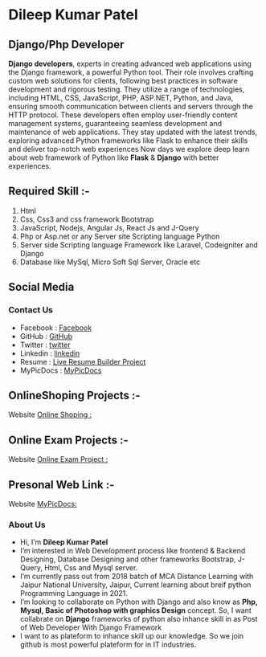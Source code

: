 # Dileep Kumar Patel
## Django/Php Developer
**Django developers**, experts in creating advanced web applications using the Django framework, a powerful Python tool. Their role involves crafting custom web solutions for clients, following best practices in software development and rigorous testing. They utilize a range of technologies, including HTML, CSS, JavaScript, PHP, ASP.NET, Python, and Java, ensuring smooth communication between clients and servers through the HTTP protocol.
These developers often employ user-friendly content management systems, guaranteeing seamless development and maintenance of web applications. They stay updated with the latest trends, exploring advanced Python frameworks like Flask to enhance their skills and deliver top-notch web experiences Now days we explore deep learn about web framework of Python like **Flask** & **Django** with better experiences. 
## Required Skill :- 
1. Html 
2. Css, Css3 and css framework Bootstrap
3. JavaScript, Nodejs, Angular Js, React Js and J-Query
4. Php or Asp.net or any Server site Scripting language Python
5. Server side Scripting language Framework like Laravel, Codeigniter and Django
6. Database like MySql, Micro Soft Sql Server, Oracle etc
## Social Media
### Contact Us
- Facebook :  [Facebook](https://www.facebook.com/Dileepkumarpatel.94214)
- GitHub :  [GitHub](https://github.com/DileepKumarPatelPalamu)
- Twitter : [twitter](https://twitter.com/pateldileep51)
- Linkedin :  [linkedin](https://www.linkedin.com/in/dileep-kumar-patel-333b90125/)
- Resume :  [Live Resume Builder Project](https://python03django.pythonanywhere.com/)
- MyPicDocs :  [MyPicDocs](https://www.mypicdocs.com)
## OnlineShoping Projects :-
Website [Online Shoping :](https://dileepkumarpatelpalamu.github.io/onlineshoping/)
## Online Exam Projects :-
Website [Online Exam Project :](https://pateldileep51.pythonanywhere.com/)
##  Presonal Web Link :-
Website [MyPicDocs:](https://www.mypicdocs.com)
### About Us
-  Hi, I’m **Dileep Kumar Patel**
- I’m interested in Web Development process like frontend & Backend Designing, Database Designing and other frameworks Bootstrap, J-Query, Html, Css and Mysql server.
- I’m currently pass out from 2018 batch of MCA Distance Learning with Jaipur National University, Jaipur, Current learning about breif python Programming Language in 2021.
- I’m looking to collaborate on Python with Django and also know as **Php, Mysql, Basic of Photoshop with graphics Design** concept. So, I want collabrate on **Django** frameworks of python also inhance skill in as Post of Web Developer With Django Framework
- I want to as plateform to inhance skill up our knowledge. So we join github is most powerful plateform for in IT industries.
